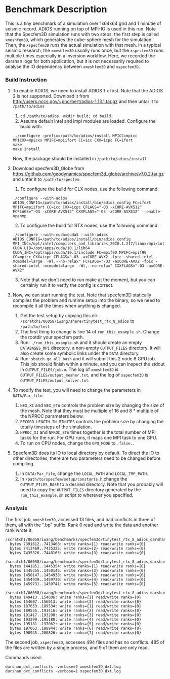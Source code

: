 # Benchmark Description
This is a tiny benchmark of a simulation over 1x64x64 grid and 1 minutie of seismic record. 
ADIOS running on top of MPI-IO is used in this run. 
Note that the Specfem3D simulation runs with two steps, the first step is called `xmeshfem3D`, which generates the cube-sphere mesh for the simulation.
Then, the `xspecfem3D` runs the actual simulation with that mesh. 
In a typical seismic research, the `xmeshfem3D` usually runs once, but the `xspecfem3D` runs multiple times especially in a inversion workflow.
Here, we recorded the darshan logs for both application, but it is not necessarily required to analyse the IO dependency between `xmeshfem3D` and `xspecfem3D`.

### Build Instruction
1. To enable ADIOS, we need to install ADIOS 1.x first. 
Note that the ADIOS 2 is not supported. 
Download it from http://users.nccs.gov/~pnorbert/adios-1.13.1.tar.gz and then untar it to `/path/to/adios`
    1. `cd /path/to/adios; mkdir build; cd build;`
    2. Assume default intel and impi modules are loaded. Configure the build with: 
    ```
    ../configure -prefix=/path/to/adios/install MPICC=mpicc MPICXX=mpicxx MPIFC=mpiifort CC=icc CXX=icpc FC=ifort
    make
    make install
    ```
    Now, the package should be installed in `/path/to/adios/install`
    
2. Download specfem3D_Globe from https://github.com/geodynamics/specfem3d_globe/archive/v7.0.2.tar.gz and untar it to `/path/to/specfem`
    1. To configure the build for CLX nodes, use the following command:
    ```
    ./configure --with-adios ADIOS_CONFIG=/path/to/adios/install/bin/adios_config FC=ifort MPIFC=mpiifort CC=icc CXX=icpc CFLAGS="-O3 -xCORE-AVX512" FCFLAGS="-O3 -xCORE-AVX512" CXXFLAGS="-O3 -xCORE-AVX512" --enable-openmp
    ```
    2. To configure the build for RTX nodes, use the following command:
    ```
    ./configure --with-cuda=cuda5 --with-adios ADIOS_CONFIG=/path/to/adios/install/bin/adios_config MPI_INC=/opt/intel/compilers_and_libraries_2020.1.217/linux/mpi/intel64/include CUDA_LIB=/opt/apps/cuda/10.1/lib64 CUDA_INC=/opt/apps/cuda/10.1/include FC=mpif90 MPIFC=mpif90 CC=mpicc CXX=icpc CFLAGS="-O3 -axCORE-AVX2 -fpic -shared-intel -mcmodel=large  -Wl,--no-relax" FCFLAGS="-O3 -axCORE-AVX2 -fpic -shared-intel -mcmodel=large  -Wl,--no-relax" CXXFLAGS="-O3 -axCORE-AVX2"
    ```
    3. Note that we don't need to run make at the moment, but you can certainly run it to verify the config is correct.

3. Now, we can start running the test. 
Note that specfem3D statically compiles the problem and runtime setup into the binary, so we need to recompile it all the times when anything is changed. 
    1. Get the test setup by copying this dir: `/scratch1/06058/iwang/share/tinytest_rtx_8_adios` to `/path/to/test`
    2. The first thing to change is line 14 of `run_this_example.sh`. Change the rootdir your specfem path.
    3. Run: `./run_this_example.sh`
       and it should create an empty `DATABASES_MPI` directory, a non-empty `OUTPUT_FILES` directory. 
       It will also create some symbolic links under the `DATA` directory.
    4. Run: `sbatch go_all.bash`
       and it will submit this 2 node 8 GPU job. 
       This job should finish within a minute, and you can inspect the stdout in `OUTPUT_FILES/job.o`. 
       The log of `xmeshfem3D` is `OUTPUT_FILES/output_mesher.txt`, and the log of `xspecfem3D` is `OUTPUT_FILES/output_solver.txt`.

4. To modify the test, you will need to change the parameters in `DATA/Par_file`.
    1. `NEX_XI` and `NEX_ETA` controls the problem size by changing the size of the mesh. 
       Note that they must be multiple of 16 and 8 * multiple of the NPROC parameters below. 
    2. `RECORD_LENGTH_IN_MINUTES` controls the problem size by changing the totally timesteps of the simulation.
    3. `NPROC_XI` and `NPROC_ETA` times together is the total number of MPI tasks for the run. 
       For GPU runs, it maps one MPI task to one GPU. 
    4. To run on CPU nodes, change the `GPU_MODE` to `.false.`.
5. Specfem3D does its IO to local directory by default. 
   To direct the IO to other directories, there are two parameters need to be changed before compiling.
    1. In `DATA/Par_file`, change the `LOCAL_PATH` and `LOCAL_TMP_PATH`.
    2. In `/path/to/specfem/setup/constants.h`,change the `OUTPUT_FILES_BASE` to a desired directory. 
       Note that you probably will need to copy the `OUTPUT_FILES` directory generated by the `run_this_example.sh` script to wherever you specified. 

### Analysis

The first job, `xmeshfem3D`, accessed 13 files, and had conflicts in three of them, all with the ".bp" suffix. Rank 0 read and write the data and another rank wrote it.
```
/scratch1/06058/iwang/benchmarks/specfem3d/tinytest_rtx_8_adios_darshan/DATABASES_MPI/boundary.bp
  bytes 7391612..7413468: write ranks={1} read/write ranks={0}
  bytes 7413469..7435325: write ranks={2} read/write ranks={0}
  bytes 7435326..7448165: write ranks={3} read/write ranks={0}

/scratch1/06058/iwang/benchmarks/specfem3d/tinytest_rtx_8_adios_darshan/DATABASES_MPI/solver_data_mpi.bp
  bytes 1441851..1445354: write ranks={1} read/write ranks={0}
  bytes 1445355..1450146: write ranks={2} read/write ranks={0}
  bytes 1450147..1454938: write ranks={3} read/write ranks={0}
  bytes 1454939..1459730: write ranks={4} read/write ranks={0}
  bytes 1459731..1459741: write ranks={5} read/write ranks={0}
  
/scratch1/06058/iwang/benchmarks/specfem3d/tinytest_rtx_8_adios_darshan/DATABASES_MPI/stacey.bp
  bytes 149413..154606: write ranks={1} read/write ranks={0}
  bytes 154607..156013: write ranks={2} read/write ranks={0}
  bytes 187653..189534: write ranks={1} read/write ranks={0}
  bytes 189535..191416: write ranks={2} read/write ranks={0}
  bytes 191417..193298: write ranks={3} read/write ranks={0}
  bytes 193299..195180: write ranks={4} read/write ranks={0}
  bytes 195181..197062: write ranks={5} read/write ranks={0}
  bytes 197063..198944: write ranks={6} read/write ranks={0}
  bytes 198945..200826: write ranks={7} read/write ranks={0}
```

The second job, `xspecfem3D`, accesses 494 files and has no conflicts. 485 of the files are written by a single process, and 9 of them are only read.

Commands used:
```
darshan_dxt_conflicts -verbose=2 xmeshfem3D_dxt.log
darshan_dxt_conflicts -verbose=1 xspecfem3D_dxt.log
```
